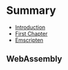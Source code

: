 # Summary

* [Introduction](README.md)
* [First Chapter](chapter1.md)
* [Emscripten](emscripten.md)

## WebAssembly

